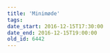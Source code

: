 ```yaml
---
title: 'Minimøde'
tags:
date_start: 2016-12-15T17:30:00
date_end: 2016-12-15T19:00:00
old_id: 6442
---
```

